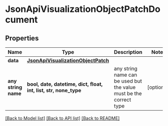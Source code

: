 # JsonApiVisualizationObjectPatchDocument


## Properties
Name | Type | Description | Notes
------------ | ------------- | ------------- | -------------
**data** | [**JsonApiVisualizationObjectPatch**](JsonApiVisualizationObjectPatch.md) |  | 
**any string name** | **bool, date, datetime, dict, float, int, list, str, none_type** | any string name can be used but the value must be the correct type | [optional]

[[Back to Model list]](../README.md#documentation-for-models) [[Back to API list]](../README.md#documentation-for-api-endpoints) [[Back to README]](../README.md)


